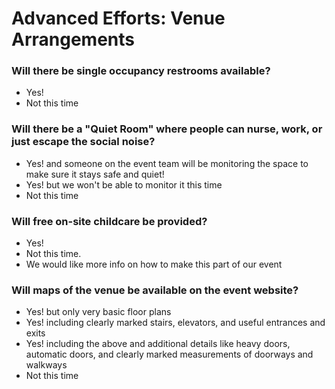 # Advanced Efforts: Venue Arrangements

### Will there be single occupancy restrooms available?
* Yes!
* Not this time

### Will there be a "Quiet Room" where people can nurse, work, or just escape the social noise?
* Yes! and someone on the event team will be monitoring the space to make sure it stays safe and quiet!
* Yes! but we won't be able to monitor it this time
* Not this time

### Will free on-site childcare be provided?
* Yes!
* Not this time.
* We would like more info on how to make this part of our event

### Will maps of the venue be available on the event website?
* Yes! but only very basic floor plans
* Yes! including clearly marked stairs, elevators, and useful entrances and exits
* Yes! including the above and additional details like heavy doors, automatic doors, and clearly marked measurements of doorways and walkways
* Not this time
